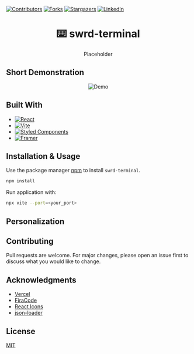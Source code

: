 [![Contributors][contributors-shield]][contributors-url]
[![Forks][forks-shield]][forks-url]
[![Stargazers][stars-shield]][stars-url]
[![LinkedIn][linkedin-shield]][linkedin-url]

<div align="center">
  <h1>⌨️ swrd-terminal</h1>
  <p align="center"></p>
    Placeholder
  </p>
</div>

## Short Demonstration
<div align="center">
  <img src="./doc/demo.gif" alt="Demo">
</div>

## Built With

* [![React][React.js]][React-url]
* [![Vite][Vite]][Vite-url]
* [![Styled Components][Styled-Components]][Styled-Components-url]
* [![Framer][Framer]][Framer-url]


## Installation & Usage

Use the package manager [npm](https://www.npmjs.com/) to install `swrd-terminal`.

```bash
npm install
```

Run application with:
```bash
npx vite --port=<your_port>
```

## Personalization



## Contributing

Pull requests are welcome. For major changes, please open an issue first to discuss what you would like to change.

## Acknowledgments

* [Vercel](https://vercel.com)
* [FiraCode](https://github.com/tonsky/FiraCode)
* [React Icons](https://react-icons.github.io/react-icons)
* [json-loader](https://www.npmjs.com/package/json-loader)

## License

[MIT](./LICENSE)

<!-- Header -->
[contributors-shield]: https://img.shields.io/github/contributors/swrd1337/swrd-terminal.svg?style=for-the-badge
[contributors-url]: https://github.com/swrd1337/swrd-terminal/graphs/contributors

[forks-shield]: https://img.shields.io/github/forks/swrd1337/swrd-terminal?style=for-the-badge
[forks-url]: https://github.com/swrd1337/swrd-terminal/network/members

[stars-shield]: https://img.shields.io/github/stars/swrd1337/swrd-terminal.svg?style=for-the-badge
[stars-url]: https://github.com/swrd1337/swrd-terminal/stargazers

[linkedin-shield]: https://img.shields.io/badge/linkedin-%230077B5.svg?style=for-the-badge&logo=linkedin&logoColor=white
[linkedin-url]: https://www.linkedin.com/in/alexei-bunazov-921250185

<!-- Build with -->
[React.js]: https://img.shields.io/badge/React-20232A?style=for-the-badge&logo=react&logoColor=61DAFB
[React-url]: https://reactjs.org/

[Vite]: https://img.shields.io/badge/vite-%23646CFF.svg?style=for-the-badge&logo=vite&logoColor=white
[Vite-url]: https://vitejs.dev/

[Styled-Components]: https://img.shields.io/badge/styled--components-DB7093?style=for-the-badge&logo=styled-components&logoColor=white
[Styled-Components-url]: https://styled-components.com/

[Framer]: https://img.shields.io/badge/Framer-black?style=for-the-badge&logo=framer&logoColor=blue
[Framer-url]: https://www.framer.com/developers/
